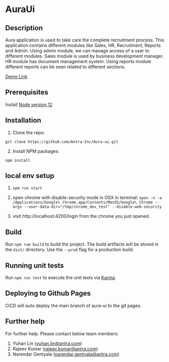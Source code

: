 # AuraUi

## Description

Aura application is used to take care the complete recruitment process. This application contains different modules like Sales, HR, Recruitment, Reports and Admin. Using admin module, we can manage access of a user to different modules. Sales module is used by business development manager. HR module has document management system. Using reports module different reports can be seen related to different sections.

[Demo Link](https://antra-inc.github.io/Aura-ui/)

## Prerequisites

Install [Node version 12](https://nodejs.org/download/release/v12.0.0/)

## Installation

1. Clone the repo:

```
git clone https://github.com/Antra-Inc/Aura-ui.git
```

2. Install NPM packages:

```
npm install
```

## local env setup

1. `npm run start`
2. open chrome with disable-security mode in OSX
   in terminal:
   `open -n -a /Applications/Google\ Chrome.app/Contents/MacOS/Google\ Chrome --args --user-data-dir="/tmp/chrome_dev_test" --disable-web-security`

3. visit http://localhost:4200/login from the chrome you just opened.

## Build

Run `npm rum build` to build the project. The build artifacts will be stored in the `dist/` directory. Use the `--prod` flag for a production build.

## Running unit tests

Run `npm run test` to execute the unit tests via [Karma](https://karma-runner.github.io).

## Deploying to Github Pages

CICD will auto deploy the main branch of aura-ui to the git pages.

## Further help

For further help. Please contact below team members:

1. Yuhan Lin (yuhan.lin@antra.com)
2. Rajeev Kumar (rajeev.kumar@antra.com)
3. Narendar Gentyala (narendar.gentyala@antra.com)
